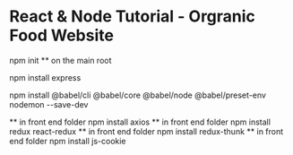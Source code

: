 # React & Node Tutorial - Orgranic Food Website


npm init ** on the main root 

npm install express	

npm install @babel/cli @babel/core @babel/node @babel/preset-env nodemon --save-dev


** in front end folder
npm install axios
** in front end folder
npm install  redux react-redux
** in front end folder
npm install redux-thunk
** in front end folder
npm install js-cookie
